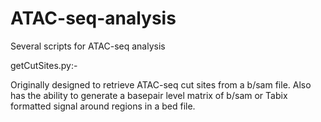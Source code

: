 # ATAC-seq-analysis
Several scripts for ATAC-seq analysis

getCutSites.py:-

Originally designed to retrieve ATAC-seq cut sites from a b/sam file. Also has the ability to generate a basepair level matrix of b/sam or Tabix formatted signal around regions in a bed file.

